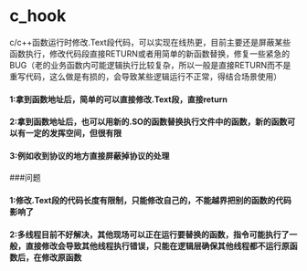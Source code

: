 # c_hook
c/c++函数运行时修改.Text段代码，可以实现在线热更，目前主要还是屏蔽某些函数执行，修改代码段直接RETURN或者用简单的新函数替换，修复一些紧急的BUG（老的业务函数内可能逻辑执行比较复杂，所以一般是直接RETURN而不是重写代码，这么做是有损的，会导致某些逻辑运行不正常，得结合场景使用）
#### 1:拿到函数地址后，简单的可以直接修改.Text段，直接return
#### 2:拿到函数地址后，也可以用新的.SO的函数替换执行文件中的函数，新的函数可以有一定的发挥空间，但很有限
#### 3:例如收到协议的地方直接屏蔽掉协议的处理
###问题
#### 1:修改.Text段的代码长度有限制，只能修改自己的，不能越界把别的函数的代码影响了
#### 2:多线程目前不好解决，其他现场可以正在运行要替换的函数，指令可能执行了一般，直接修改会导致其他线程执行错误，只能在逻辑层确保其他线程都不运行原函数后，在修改原函数

